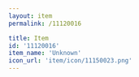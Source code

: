 ```yaml
---
layout: item
permalink: /11120016

title: Item
id: '11120016'
item_name: 'Unknown'
icon_url: 'item/icon/11150023.png'
---
```

